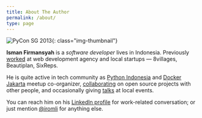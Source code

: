 ```yaml
---
title: About The Author
permalink: /about/
type: page
---
```


![PyCon SG 2013](/img/pages/pycon-sg.jpg){: class="img-thumbnail"}

__Isman Firmansyah__ is a _software developer_ lives in Indonesia.
Previously [worked][linkedin] at web development agency
and local startups — 8villages, Beautiplan, SixReps.

He is quite active in tech community as [Python Indonesia][python-id]
and [Docker Jakarta][docker-id] meetup co-organizer,
[collaborating][github] on open source projects with other people,
and occasionally giving [talks][speakerdeck] at local events.

You can reach him on his [LinkedIn profile][linkedin] for work-related conversation;
or just mention [@iromli][twitter] for anything else.

[linkedin]: http://www.linkedin.com/in/iromli
[speakerdeck]: https://speakerdeck.com/iromli
[twitter]: https://twitter.com/iromli
[github]: https://github.com/iromli
[python-id]: http://www.python.or.id/
[docker-id]: http://www.meetup.com/Docker-Jakarta/
